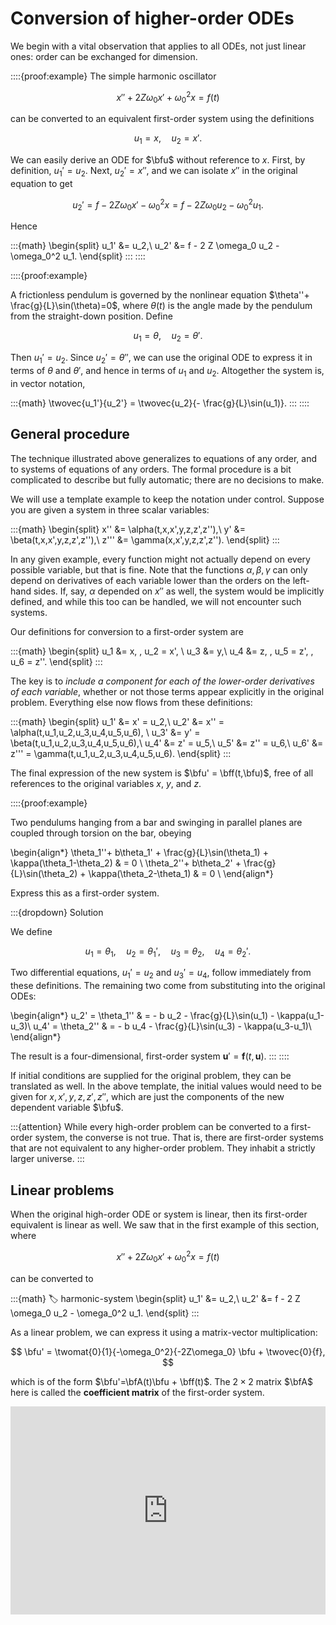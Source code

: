 # Conversion of higher-order ODEs

We begin with a vital observation that applies to all ODEs, not just linear ones: order can be exchanged for dimension.

::::{proof:example}
The simple harmonic oscillator

$$
x'' + 2 Z \omega_0 x' + \omega_0^2 x = f(t)
$$

can be converted to an equivalent first-order system using the definitions

$$
u_1 = x, \quad u_2 = x'.
$$

We can easily derive an ODE for $\bfu$ without reference to $x$. First, by definition, $u_1'=u_2$. Next, $u_2' = x''$, and we can isolate $x''$ in the original equation to get

$$
u_2' = f - 2 Z \omega_0 x' - \omega_0^2 x = f - 2 Z \omega_0 u_2 - \omega_0^2 u_1.
$$

Hence

:::{math}
\begin{split}
u_1' &= u_2,\\
u_2' &= f - 2 Z \omega_0 u_2 - \omega_0^2 u_1.
\end{split}
:::
::::


::::{proof:example}

A frictionless pendulum is governed by the nonlinear equation $\theta''+ \frac{g}{L}\sin(\theta)=0$, where $\theta(t)$ is the angle made by the pendulum from the straight-down position. Define 

$$
u_1=\theta, \quad u_2=\theta'.
$$ 

Then $u_1'=u_2$. Since $u_2'=\theta''$, we can use the original ODE to express it in terms of $\theta$ and $\theta'$, and hence in terms of $u_1$ and $u_2$. Altogether the system is, in vector notation, 

:::{math}
\twovec{u_1'}{u_2'} = \twovec{u_2}{- \frac{g}{L}\sin(u_1)}.
:::
::::

## General procedure

The technique illustrated above generalizes to equations of any order, and to systems of equations of any orders. The formal procedure is a bit complicated to describe but fully automatic; there are no decisions to make. 

We will use a template example to keep the notation under control. Suppose you are given a system in three scalar variables:

:::{math}
\begin{split}
x'' &= \alpha(t,x,x',y,z,z',z''),\\
y' &= \beta(t,x,x',y,z,z',z''),\\
z''' &= \gamma(x,x',y,z,z',z'').
\end{split}
:::

In any given example, every function might not actually depend on every possible variable, but that is fine. Note that the functions $\alpha,\beta,\gamma$ can only depend on derivatives of each variable lower than the orders on the left-hand sides. If, say, $\alpha$ depended on $x''$ as well, the system would be implicitly defined, and while this too can be handled, we will not encounter such systems. 

Our definitions for conversion to a first-order system are

:::{math}
\begin{split}
u_1 &= x, \, u_2 = x', \\
u_3 &= y,\\
u_4 &= z, \, u_5 = z', \, u_6 = z''.
\end{split}
:::

The key is to *include a component for each of the lower-order derivatives of each variable*, whether or not those terms appear explicitly in the original problem. Everything else now flows from these definitions:

:::{math}
\begin{split}
u_1' &= x' = u_2,\\
u_2' &= x'' = \alpha(t,u_1,u_2,u_3,u_4,u_5,u_6), \\
u_3' &= y' = \beta(t,u_1,u_2,u_3,u_4,u_5,u_6),\\
u_4' &= z' = u_5,\\
u_5' &= z'' = u_6,\\
u_6' &= z''' = \gamma(t,u_1,u_2,u_3,u_4,u_5,u_6).
\end{split}
:::

The final expression of the new system is $\bfu' = \bff(t,\bfu)$, free of all references to the original variables $x$, $y$, and $z$.

::::{proof:example}

Two pendulums hanging from a bar and swinging in parallel planes are coupled through torsion on the bar, obeying

\begin{align*}
\theta_1''+ b\theta_1' + \frac{g}{L}\sin(\theta_1) + \kappa(\theta_1-\theta_2) & = 0 \\
\theta_2''+ b\theta_2' + \frac{g}{L}\sin(\theta_2) + \kappa(\theta_2-\theta_1) & = 0 \\
\end{align*}

Express this as a first-order system.

:::{dropdown} Solution

We define 

$$
u_1 = \theta_1, \quad u_2 = \theta_1', \quad u_3 = \theta_2, \quad u_4 = \theta_2'.
$$

Two differential equations, $u_1'=u_2$ and $u_3'=u_4$, follow immediately from these definitions. The remaining two come from substituting into the original ODEs: 

\begin{align*}
	u_2' = \theta_1'' & = - b u_2 - \frac{g}{L}\sin(u_1) - \kappa(u_1-u_3)\\
	u_4' = \theta_2'' & = - b u_4 - \frac{g}{L}\sin(u_3) - \kappa(u_3-u_1)\\
\end{align*}

The result is a four-dimensional, first-order system $\mathbf{u}'=\mathbf{f}(t,\mathbf{u})$.
:::
::::

If initial conditions are supplied for the original problem, they can be translated as well. In the above template, the initial values would need to be given for $x,x',y,z,z',z''$, which are just the components of the new dependent variable $\bfu$.

:::{attention}
While every high-order problem can be converted to a first-order system, the converse is not true. That is, there are first-order systems that are not equivalent to any higher-order problem. They inhabit a strictly larger universe.
:::

## Linear problems

When the original high-order ODE or system is linear, then its first-order equivalent is linear as well. We saw that in the first example of this section, where

$$
x'' + 2 Z \omega_0 x' + \omega_0^2 x = f(t)
$$

can be converted to 

:::{math}
:label: harmonic-system
\begin{split}
u_1' &= u_2,\\
u_2' &= f - 2 Z \omega_0 u_2 - \omega_0^2 u_1.
\end{split}
:::

As a linear problem, we can express it using a matrix-vector multiplication:

$$
\bfu' = \twomat{0}{1}{-\omega_0^2}{-2Z\omega_0} \bfu + \twovec{0}{f},
$$

which is of the form $\bfu'=\bfA(t)\bfu + \bff(t)$. The $2\times 2$ matrix $\bfA$ here is called the **coefficient matrix** of the first-order system. 

<div style="max-width:608px"><div style="position:relative;padding-bottom:66.118421052632%"><iframe id="kaltura_player" src="https://cdnapisec.kaltura.com/p/2358381/sp/235838100/embedIframeJs/uiconf_id/43030021/partner_id/2358381?iframeembed=true&playerId=kaltura_player&entry_id=1_5xft6bmd&flashvars[streamerType]=auto&amp;flashvars[localizationCode]=en&amp;flashvars[leadWithHTML5]=true&amp;flashvars[sideBarContainer.plugin]=true&amp;flashvars[sideBarContainer.position]=left&amp;flashvars[sideBarContainer.clickToClose]=true&amp;flashvars[chapters.plugin]=true&amp;flashvars[chapters.layout]=vertical&amp;flashvars[chapters.thumbnailRotator]=false&amp;flashvars[streamSelector.plugin]=true&amp;flashvars[EmbedPlayer.SpinnerTarget]=videoHolder&amp;flashvars[dualScreen.plugin]=true&amp;flashvars[Kaltura.addCrossoriginToIframe]=true&amp;&wid=1_tdiripx6" width="608" height="402" allowfullscreen webkitallowfullscreen mozAllowFullScreen allow="autoplay *; fullscreen *; encrypted-media *" sandbox="allow-forms allow-same-origin allow-scripts allow-top-navigation allow-pointer-lock allow-popups allow-modals allow-orientation-lock allow-popups-to-escape-sandbox allow-presentation allow-top-navigation-by-user-activation" frameborder="0" title="Kaltura Player" style="position:absolute;top:0;left:0;width:100%;height:100%"></iframe></div></div>

